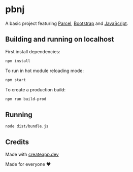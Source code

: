# pbnj

A basic project featuring [Parcel](https://parceljs.org/), [Bootstrap](https://getbootstrap.com/) and [JavaScript](https://www.javascript.com/).

## Building and running on localhost

First install dependencies:

```sh
npm install
```

To run in hot module reloading mode:

```sh
npm start
```

To create a production build:

```sh
npm run build-prod
```

## Running

```sh
node dist/bundle.js
```

## Credits

Made with [createapp.dev](https://createapp.dev/)

Made for everyone ❤
